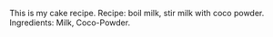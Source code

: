 This is my cake recipe.
Recipe: boil milk, stir milk with coco powder.
Ingredients: Milk, Coco-Powder.
